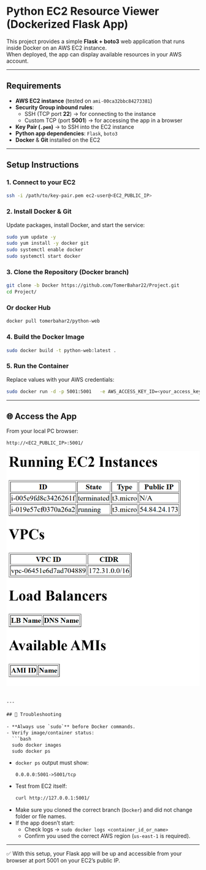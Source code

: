 #  Python EC2 Resource Viewer (Dockerized Flask App)

This project provides a simple **Flask + boto3** web application that runs inside Docker on an AWS EC2 instance.  
When deployed, the app can display available resources in your AWS account.  

---

##  Requirements
- **AWS EC2 instance** (tested on `ami-00ca32bbc84273381`)  
- **Security Group inbound rules**:
  - SSH (TCP port **22**) → for connecting to the instance  
  - Custom TCP (port **5001**) → for accessing the app in a browser  
- **Key Pair (`.pem`)** → to SSH into the EC2 instance  
- **Python app dependencies**: `Flask`, `boto3`  
- **Docker** & **Git** installed on the EC2  

---

##  Setup Instructions

### 1. Connect to your EC2
```bash
ssh -i /path/to/key-pair.pem ec2-user@<EC2_PUBLIC_IP>
```

### 2. Install Docker & Git
Update packages, install Docker, and start the service:
```bash
sudo yum update -y
sudo yum install -y docker git
sudo systemctl enable docker
sudo systemctl start docker
```

### 3. Clone the Repository (Docker branch)
```bash
git clone -b Docker https://github.com/TomerBahar22/Project.git
cd Project/
```
### Or docker Hub 
```bash
docker pull tomerbahar2/python-web
```
### 4. Build the Docker Image
```bash
sudo docker build -t python-web:latest .
```

### 5. Run the Container
Replace values with your AWS credentials:
```bash
sudo docker run -d -p 5001:5001   -e AWS_ACCESS_KEY_ID=<your_access_key>   -e AWS_SECRET_ACCESS_KEY=<your_secret_key>   -e AWS_DEFAULT_REGION=us-east-1   python-web:latest
```

---

## 🌐 Access the App
From your local PC browser:
```
http://<EC2_PUBLIC_IP>:5001/
```
![Architecture Diagram](snapshot.png)
```

---

## 🐛 Troubleshooting

- **Always use `sudo`** before Docker commands.  
- Verify image/container status:
  ```bash
  sudo docker images
  sudo docker ps
  ```
  - `docker ps` output must show:  
    ```
    0.0.0.0:5001->5001/tcp
    ```
- Test from EC2 itself:
  ```bash
  curl http://127.0.0.1:5001/
  ```
- Make sure you cloned the correct branch (`Docker`) and did not change folder or file names.  
- If the app doesn’t start:
  - Check logs → `sudo docker logs <container_id_or_name>`  
  - Confirm you used the correct AWS region (`us-east-1` is required).  

---

✅ With this setup, your Flask app will be up and accessible from your browser at port 5001 on your EC2’s public IP.
